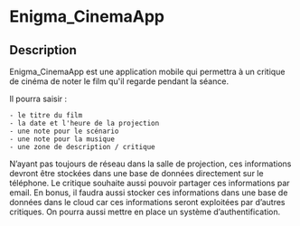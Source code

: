 # Enigma_CinemaApp



## Description

Enigma_CinemaApp est une application mobile qui permettra à un critique de cinéma de noter le film qu'il regarde pendant la séance.

Il pourra saisir : 

    - le titre du film
    - la date et l'heure de la projection
    - une note pour le scénario
    - une note pour la musique
    - une zone de description / critique

N’ayant pas toujours de réseau dans la salle de projection, ces informations devront être
stockées dans une base de données directement sur le téléphone.
Le critique souhaite aussi pouvoir partager ces informations par email.
En bonus, il faudra aussi stocker ces informations dans une base de données dans le cloud
car ces informations seront exploitées par d’autres critiques. On pourra aussi mettre en
place un système d’authentification.